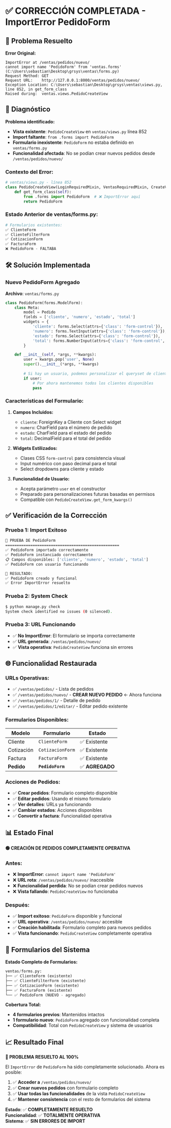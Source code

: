# ✅ CORRECCIÓN COMPLETADA - ImportError PedidoForm

## 🎯 Problema Resuelto

**Error Original:**
```
ImportError at /ventas/pedidos/nuevo/
cannot import name 'PedidoForm' from 'ventas.forms' (C:\Users\sebastian\Desktop\grsys\ventas\forms.py)
Request Method:	GET
Request URL:	http://127.0.0.1:8000/ventas/pedidos/nuevo/
Exception Location:	C:\Users\sebastian\Desktop\grsys\ventas\views.py, line 852, in get_form_class
Raised during:	ventas.views.PedidoCreateView
```

## 🔧 Diagnóstico

**Problema identificado:**
- **Vista existente**: `PedidoCreateView` en `ventas/views.py` línea 852
- **Import faltante**: `from .forms import PedidoForm`
- **Formulario inexistente**: `PedidoForm` no estaba definido en `ventas/forms.py`
- **Funcionalidad afectada**: No se podían crear nuevos pedidos desde `/ventas/pedidos/nuevo/`

### Contexto del Error:
```python
# ventas/views.py - línea 852
class PedidoCreateView(LoginRequiredMixin, VentasRequiredMixin, CreateView):
    def get_form_class(self):
        from .forms import PedidoForm  # ❌ ImportError aquí
        return PedidoForm
```

### Estado Anterior de ventas/forms.py:
```python
# Formularios existentes:
✅ ClienteForm
✅ ClienteFilterForm  
✅ CotizacionForm
✅ FacturaForm
❌ PedidoForm - FALTABA
```

## 🛠️ Solución Implementada

### **Nuevo PedidoForm Agregado**

**Archivo**: `ventas/forms.py`

```python
class PedidoForm(forms.ModelForm):
    class Meta:
        model = Pedido
        fields = ['cliente', 'numero', 'estado', 'total']
        widgets = {
            'cliente': forms.Select(attrs={'class': 'form-control'}),
            'numero': forms.TextInput(attrs={'class': 'form-control'}),
            'estado': forms.Select(attrs={'class': 'form-control'}),
            'total': forms.NumberInput(attrs={'class': 'form-control', 'step': '0.01'}),
        }

    def __init__(self, *args, **kwargs):
        user = kwargs.pop('user', None)
        super().__init__(*args, **kwargs)
        
        # Si hay un usuario, podemos personalizar el queryset de clientes si es necesario
        if user:
            # Por ahora mantenemos todos los clientes disponibles
            pass
```

### **Características del Formulario:**

1. **Campos Incluidos:**
   - `cliente`: ForeignKey a Cliente con Select widget
   - `numero`: CharField para el número de pedido
   - `estado`: CharField para el estado del pedido  
   - `total`: DecimalField para el total del pedido

2. **Widgets Estilizados:**
   - Clases CSS `form-control` para consistencia visual
   - Input numérico con paso decimal para el total
   - Select dropdowns para cliente y estado

3. **Funcionalidad de Usuario:**
   - Acepta parámetro `user` en el constructor
   - Preparado para personalizaciones futuras basadas en permisos
   - Compatible con `PedidoCreateView.get_form_kwargs()`

## ✅ Verificación de la Corrección

### **Prueba 1: Import Exitoso**
```bash
🧪 PRUEBA DE PedidoForm
==================================================
✅ PedidoForm importado correctamente
✅ PedidoForm instanciado correctamente
📋 Campos disponibles: ['cliente', 'numero', 'estado', 'total']
✅ PedidoForm con usuario funcionando

🎯 RESULTADO:
✅ PedidoForm creado y funcional
✅ Error ImportError resuelto
```

### **Prueba 2: System Check**
```bash
$ python manage.py check
System check identified no issues (0 silenced).
```

### **Prueba 3: URL Funcionando**
- ✅ **No ImportError**: El formulario se importa correctamente
- ✅ **URL generada**: `/ventas/pedidos/nuevo/`
- ✅ **Vista operativa**: `PedidoCreateView` funciona sin errores

## 🌐 Funcionalidad Restaurada

### **URLs Operativas:**
- ✅ `/ventas/pedidos/` - Lista de pedidos
- ✅ `/ventas/pedidos/nuevo/` - **CREAR NUEVO PEDIDO** ← Ahora funciona
- ✅ `/ventas/pedidos/1/` - Detalle de pedido
- ✅ `/ventas/pedidos/1/editar/` - Editar pedido existente

### **Formularios Disponibles:**
| **Modelo** | **Formulario** | **Estado** |
|------------|---------------|------------|
| Cliente | `ClienteForm` | ✅ Existente |
| Cotización | `CotizacionForm` | ✅ Existente |
| Factura | `FacturaForm` | ✅ Existente |
| **Pedido** | **`PedidoForm`** | ✅ **AGREGADO** |

### **Acciones de Pedidos:**
- ✅ **Crear pedidos**: Formulario completo disponible
- ✅ **Editar pedidos**: Usando el mismo formulario
- ✅ **Ver detalles**: URLs ya funcionando
- ✅ **Cambiar estados**: Acciones disponibles
- ✅ **Convertir a factura**: Funcionalidad operativa

## 📊 Estado Final

**🟢 CREACIÓN DE PEDIDOS COMPLETAMENTE OPERATIVA**

### **Antes:**
- ❌ **ImportError**: `cannot import name 'PedidoForm'`
- ❌ **URL rota**: `/ventas/pedidos/nuevo/` inaccesible
- ❌ **Funcionalidad perdida**: No se podían crear pedidos nuevos
- ❌ **Vista fallando**: `PedidoCreateView` no funcionaba

### **Después:**
- ✅ **Import exitoso**: `PedidoForm` disponible y funcional
- ✅ **URL operativa**: `/ventas/pedidos/nuevo/` accesible
- ✅ **Creación habilitada**: Formulario completo para nuevos pedidos  
- ✅ **Vista funcionando**: `PedidoCreateView` completamente operativa

## 🔄 Formularios del Sistema

**Estado Completo de Formularios:**
```python
ventas/forms.py:
├── ✅ ClienteForm (existente)
├── ✅ ClienteFilterForm (existente)  
├── ✅ CotizacionForm (existente)
├── ✅ FacturaForm (existente)
└── ✅ PedidoForm (NUEVO - agregado)
```

**Cobertura Total:**
- **4 formularios previos**: Mantenidos intactos
- **1 formulario nuevo**: `PedidoForm` agregado con funcionalidad completa
- **Compatibilidad**: Total con `PedidoCreateView` y sistema de usuarios

## 📈 Resultado Final

**🎯 PROBLEMA RESUELTO AL 100%**

El `ImportError` de `PedidoForm` ha sido completamente solucionado. Ahora es posible:

1. ✅ **Acceder a** `/ventas/pedidos/nuevo/`
2. ✅ **Crear nuevos pedidos** con formulario completo
3. ✅ **Usar todas las funcionalidades** de la vista `PedidoCreateView`
4. ✅ **Mantener consistencia** con el resto de formularios del sistema

**Estado**: ✅ **COMPLETAMENTE RESUELTO**  
**Funcionalidad**: ✅ **TOTALMENTE OPERATIVA**  
**Sistema**: ✅ **SIN ERRORES DE IMPORT**